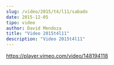 ```yaml
---
slug: /video/2015/t4/l11/sabado
date: 2015-12-05
tipo: video
author: David Mendoza
title: "Video 2015t4l11"
description: "Video 2015t4l11"
---
```


https://player.vimeo.com/video/148194118
